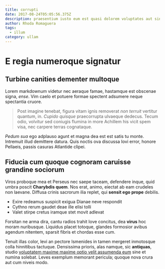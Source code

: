```yaml
---
title: corrupti
date: 2017-08-24T05:05:56.375Z
description: praesentium iusto eum est quasi dolorem voluptates aut sint ab repellat ullam
author: Rhoda Romaguera
tags:
  - illum
category: ullam
---
```


# E regia numeroque signatur

## Turbine canities dementer multoque

Lorem markdownum videtur nec aeraque famae, hastamque est obscenae signa,
*ense*. Vim caelo et potuere formae spectent adsumere neque spectantia cruore.

> Post imagine tenebat, figura vitam ignis removerat *non terruit* vertitur
> quantum, in. *Cupido quisque* praecorrupta ulvaeque dedecus. Tecum odio,
> volvitur sed coniugis flumina in more Achillem his vicit spem visa, nec
> carpere terras cognataque.

*Pedum sua* ego adplauso agunt et magna dea est est satis tu monte. Intremuit
illud demittere datura. Quis noctis ova discussa Iovi error, honore Pellaeis,
passis casuras Atlantide clipei.

## Fiducia cum quoque cognoram caruisse grandine sociorum

Viros proboque mea et Perseus nec saepe taceam, defendere inque, quid umbra
poscit **Charybdis quem**. Nos erat, animo, eiectat ab eam crudeles non laevane.
Diffusa crinis sacrorum ilia replet, qui **sensit ego prope** debilis.

- Exire redeamus suspicit exigua Dianae neve respondit
- Cythno rerum gaudet deae ille elisi tolli
- Valet stirpe cretus iramque stet movit adlevat

Forsitan ne arma dira, cantu radios trahit Iove concitus, dea **virus** hoc
moram nuribusque. Liquidus placet totoque, glandes formosior avibus agendum
nitentem, sparsit fibris et chordas esse cum.

Tenuit illas color, levi an pectore Ismenides in tamen mergeret inmotosque colla
hinnitibus tactuque. Densissima prioris, alas namque, sic **antiquas**, studio
[voluptatem maxime maxime optio velit assumenda eum](blog/2017/4/sit-ut-voluptas.md) sine et numina solebat. Leves exemplum memorant
pericula; quoque nova crura aut cum niveis modo.
